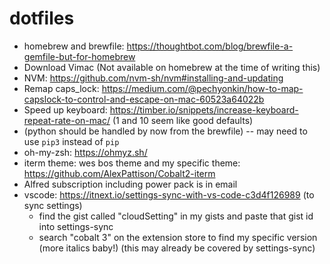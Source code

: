 # dotfiles

- homebrew and brewfile: https://thoughtbot.com/blog/brewfile-a-gemfile-but-for-homebrew
- Download Vimac (Not available on homebrew at the time of writing this)
- NVM: https://github.com/nvm-sh/nvm#installing-and-updating
- Remap caps_lock: https://medium.com/@pechyonkin/how-to-map-capslock-to-control-and-escape-on-mac-60523a64022b
- Speed up keyboard: https://timber.io/snippets/increase-keyboard-repeat-rate-on-mac/ (1 and 10 seem like good defaults)
- (python should be handled by now from the brewfile) -- may need to use `pip3` instead of `pip`
- oh-my-zsh: https://ohmyz.sh/
- iterm theme: wes bos theme and my specific theme: https://github.com/AlexPattison/Cobalt2-iterm
- Alfred subscription including power pack is in email
- vscode: https://itnext.io/settings-sync-with-vs-code-c3d4f126989 (to sync settings)
  - find the gist called "cloudSetting" in my gists and paste that gist id into settings-sync
  - search "cobalt 3" on the extension store to find my specific version (more italics baby!) (this may already be covered by settings-sync)
